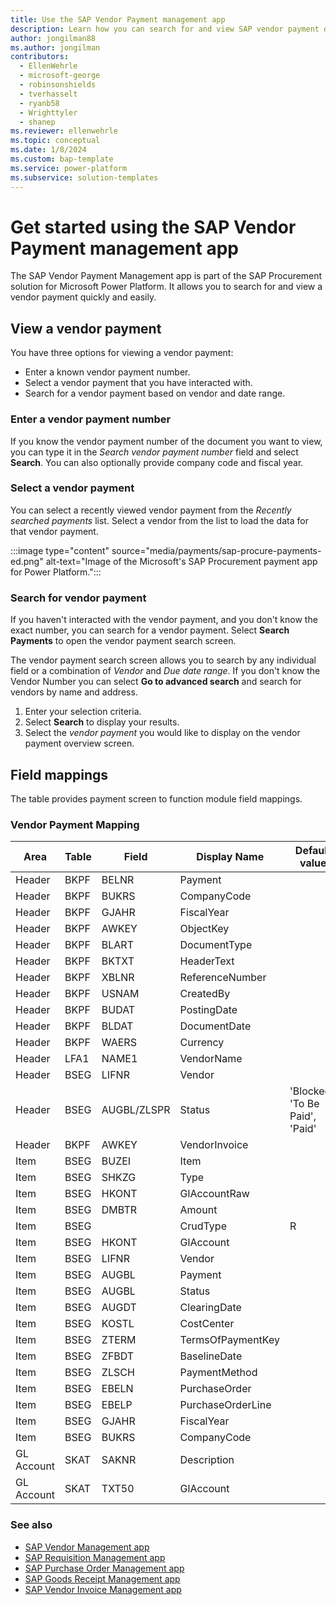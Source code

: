```yaml
---
title: Use the SAP Vendor Payment management app
description: Learn how you can search for and view SAP vendor payment data using Microsoft's SAP Vendor Payment Management app for Microsoft Power Platform.
author: jongilman88
ms.author: jongilman
contributors:
  - EllenWehrle
  - microsoft-george
  - robinsonshields
  - tverhasselt
  - ryanb58
  - Wrighttyler
  - shanep
ms.reviewer: ellenwehrle
ms.topic: conceptual
ms.date: 1/8/2024
ms.custom: bap-template
ms.service: power-platform
ms.subservice: solution-templates
---
```


# Get started using the SAP Vendor Payment management app

The SAP Vendor Payment Management app is part of the SAP Procurement solution for Microsoft Power Platform. It allows you to search for and view a vendor payment quickly and easily.

## View a vendor payment
  
You have three options for viewing a vendor payment:

- Enter a known vendor payment number.
- Select a vendor payment that you have interacted with.
- Search for a vendor payment based on vendor and date range.

### Enter a vendor payment number
  
If you know the vendor payment number of the document you want to view, you can type it in the _Search vendor payment number_ field and select **Search**. You can also optionally provide company code and fiscal year.

### Select a vendor payment
  
You can select a recently viewed vendor payment from the _Recently searched payments_ list. Select a vendor from the list to load the data for that vendor payment.
  
:::image type="content" source="media/payments/sap-procure-payments-ed.png" alt-text="Image of the Microsoft's SAP Procurement payment app for Power Platform.":::
  
### Search for vendor payment
  
If you haven't interacted with the vendor payment, and you don't know the exact number, you can search for a vendor payment. Select **Search Payments** to open the vendor payment search screen.

The vendor payment search screen allows you to search by any individual field or a combination of _Vendor_ and _Due date range_. If you don't know the Vendor Number you can select **Go to advanced search** and search for vendors by name and address.

1. Enter your selection criteria.
1. Select **Search** to display your results.
1. Select the _vendor payment_ you would like to display on the vendor payment overview screen.

## Field mappings

The table provides payment screen to function module field mappings.

### Vendor Payment Mapping

|     Area                    |     Table               |     Field             |     Display Name            |     Default value |
| - | - | - | - | - |
|     Header               |     BKPF                |     BELNR             |     Payment            |     |
|     Header               |     BKPF                |     BUKRS             |     CompanyCode            |     |
|     Header               |     BKPF                |     GJAHR             |     FiscalYear            |     |
|     Header               |     BKPF                |     AWKEY             |     ObjectKey            |     |
|     Header               |     BKPF                |     BLART             |     DocumentType            |  |
|     Header               |     BKPF                |     BKTXT             |     HeaderText            |     |
|     Header               |     BKPF                |     XBLNR             |     ReferenceNumber            | |
|     Header               |     BKPF                |     USNAM             |     CreatedBy            |      |
|     Header               |     BKPF                |     BUDAT             |     PostingDate            |     |
|     Header               |     BKPF                |     BLDAT             |     DocumentDate            |      |
|     Header               |     BKPF                |     WAERS             |     Currency            |          |
|     Header               |     LFA1                |     NAME1             |     VendorName            |          |
|     Header               |     BSEG                |     LIFNR             |     Vendor            |          |
|     Header               |     BSEG                |     AUGBL/ZLSPR             |     Status            |     'Blocked', 'To Be Paid', 'Paid'|
|     Header               |     BKPF                |     AWKEY             |     VendorInvoice            |     |
|     Item                    |     BSEG                |     BUZEI             |     Item            |          |
|     Item                    |     BSEG                |     SHKZG             |     Type            |          |
|     Item                    |     BSEG                |     HKONT             |     GlAccountRaw            |          |
|     Item                    |     BSEG                |     DMBTR             |     Amount            |          |
|     Item                    |     BSEG                |                  |     CrudType    |     R |
|     Item                    |     BSEG                |     HKONT             |     GlAccount            |          |
|     Item                    |     BSEG                |     LIFNR             |     Vendor            |          |
|     Item                    |     BSEG                |     AUGBL             |     Payment            |          |
|     Item                    |     BSEG                |     AUGBL             |     Status            |          |
|     Item                    |     BSEG                |     AUGDT             |     ClearingDate            |     |
|     Item                    |     BSEG                |     KOSTL             |     CostCenter            |          |
|     Item                    |     BSEG                |     ZTERM             |     TermsOfPaymentKey            |     |
|     Item                    |     BSEG                |     ZFBDT             |     BaselineDate            |          |
|     Item                    |     BSEG                |     ZLSCH             |     PaymentMethod            |          |
|     Item                    |     BSEG                |     EBELN             |     PurchaseOrder            |          |
|     Item                    |     BSEG                |     EBELP             |     PurchaseOrderLine            |      |
|     Item                    |     BSEG                |     GJAHR             |     FiscalYear            |          |
|     Item                    |     BSEG                |     BUKRS             |     CompanyCode            |          |
|     GL Account                 |     SKAT              |     SAKNR            |     Description            |          |
|     GL Account                 |     SKAT              |     TXT50             |     GlAccount            |          |

### See also

- [SAP Vendor Management app](vendor-management.md)
- [SAP Requisition Management app](requisition-management.md)
- [SAP Purchase Order Management app](purchase-order-management.md)
- [SAP Goods Receipt Management app](goods-receipt-management.md)
- [SAP Vendor Invoice Management app](vendor-invoice-management.md)
